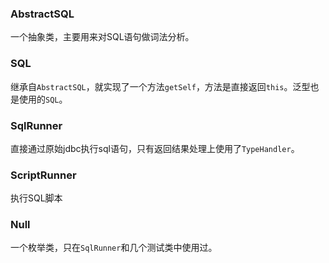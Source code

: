 ### AbstractSQL

一个抽象类，主要用来对SQL语句做词法分析。

### SQL 

继承自```AbstractSQL```，就实现了一个方法```getSelf```，方法是直接返回```this```。泛型也是使用的```SQL```。

### SqlRunner

直接通过原始jdbc执行sql语句，只有返回结果处理上使用了```TypeHandler```。

### ScriptRunner

执行SQL脚本

### Null

一个枚举类，只在```SqlRunner```和几个测试类中使用过。




